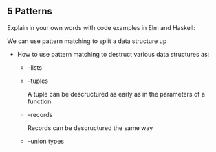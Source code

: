 ## 5 Patterns

Explain in your own words with code examples in Elm and Haskell:

We can use pattern matching to split a data structure up

* How to use pattern matching to destruct various data structures as:

  * –lists

  * –tuples

    A tuple can be descructured as early as in the parameters of a function

  * –records

    Records can be descructured the same way

  * –union types

    
